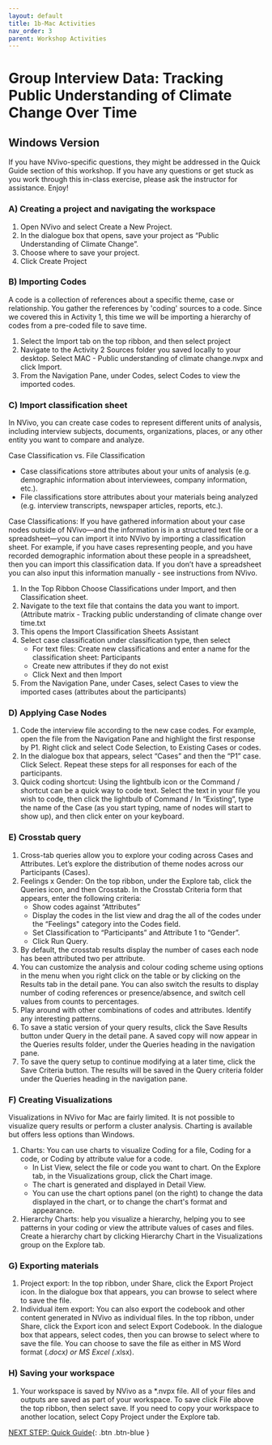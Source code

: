 ```yaml
---
layout: default
title: 1b-Mac Activities
nav_order: 3
parent: Workshop Activities
---
```


# Group Interview Data: Tracking Public Understanding of Climate Change Over Time
## Windows Version

If you have NVivo-specific questions, they might be addressed in the Quick Guide section of this workshop. If you have any questions or get stuck as you work through this in-class exercise, please ask the instructor for assistance. Enjoy!

### A) Creating a project and navigating the workspace

1.  Open NVivo and select Create a New Project.
2.  In the dialogue box that opens, save your project as “Public Understanding of Climate Change”.
3.  Choose where to save your project.
4.  Click Create Project

### B) Importing Codes

A code is a collection of references about a specific theme, case or relationship. You gather the references by 'coding' sources to a code. Since we covered this in Activity 1, this time we will be importing a hierarchy of codes from a pre-coded file to save time.

1.  Select the Import tab on the top ribbon, and then select project
2.  Navigate to the Activity 2 Sources folder you saved locally to your desktop. Select MAC - Public understanding of climate change.nvpx and click Import.
3.  From the Navigation Pane, under Codes, select Codes to view the imported codes.

### C) Import classification sheet

In NVivo, you can create case codes to represent different units of analysis, including interview subjects, documents, organizations, places, or any other entity you want to compare and analyze.

Case Classification vs. File Classification
-   Case classifications store attributes about your units of analysis (e.g. demographic information about interviewees, company information, etc.).
-   File classifications store attributes about your materials being analyzed (e.g. interview transcripts, newspaper articles, reports, etc.).

Case Classifications: If you have gathered information about your case nodes outside of NVivo—and the information is in a structured text file or a spreadsheet—you can import it into NVivo by importing a classification sheet. For example, if you have cases representing people, and you have recorded demographic information about these people in a spreadsheet, then you can import this classification data. If you don’t have a spreadsheet you can also input this information manually - see instructions from NVivo.

1.  In the Top Ribbon Choose Classifications under Import, and then Classification sheet.
2.  Navigate to the text file that contains the data you want to import. (Attribute matrix - Tracking public understanding of climate change over time.txt
3.  This opens the Import Classification Sheets Assistant
4.  Select case classification under classification type, then select
    -   For text files: Create new classifications and enter a name for the classification sheet: Participants
    -   Create new attributes if they do not exist
    -   Click Next and then Import
5.  From the Navigation Pane, under Cases, select Cases to view the imported cases (attributes about the participants)

### D) Applying Case Nodes

1.  Code the interview file according to the new case codes. For example, open the file from the Navigation Pane and highlight the first response by P1. Right click and select Code Selection, to Existing Cases or codes.
2.  In the dialogue box that appears, select “Cases” and then the “P1” case. Click Select. Repeat these steps for all responses for each of the participants.
3.  Quick coding shortcut: Using the lightbulb icon or the Command / shortcut can be a quick way to code text. Select the text in your file you wish to code, then click the lightbulb of Command / In “Existing”, type the name of the Case (as you start typing, name of nodes will start to show up), and then click enter on your keyboard.

### E) Crosstab query

1.  Cross-tab queries allow you to explore your coding across Cases and Attributes. Let’s explore the distribution of theme nodes across our Participants (Cases).
2.  Feelings x Gender: On the top ribbon, under the Explore tab, click the Queries icon, and then Crosstab. In the Crosstab Criteria form that appears, enter the following criteria:
    -   Show codes against “Attributes”
    -   Display the codes in the list view and drag the all of the codes under the “Feelings" category into the Codes field.
    -   Set Classification to “Participants” and Attribute 1 to “Gender”.
    -   Click Run Query.
3.  By default, the crosstab results display the number of cases each node has been attributed two per attribute.
4.  You can customize the analysis and colour coding scheme using options in the menu when you right click on the table or by clicking on the Results tab in the detail pane. You can also switch the results to display number of coding references or presence/absence, and switch cell values from counts to percentages.
5.  Play around with other combinations of codes and attributes. Identify any interesting patterns.
6.  To save a static version of your query results, click the Save Results button under Query in the detail pane. A saved copy will now appear in the Queries results folder, under the Queries heading in the navigation pane.
7.  To save the query setup to continue modifying at a later time, click the Save Criteria button. The results will be saved in the Query criteria folder under the Queries heading in the navigation pane.

### F) Creating Visualizations

Visualizations in NVivo for Mac are fairly limited. It is not possible to visualize query results or perform a cluster analysis. Charting is available but offers less options than Windows.

1.  Charts: You can use charts to visualize Coding for a file, Coding for a code, or Coding by attribute value for a code.
    -   In List View, select the file or code you want to chart. On the Explore tab, in the Visualizations group, click the Chart image.
    -   The chart is generated and displayed in Detail View.
    -   You can use the chart options panel (on the right) to change the data displayed in the chart, or to change the chart's format and appearance.
2.  Hierarchy Charts: help you visualize a hierarchy, helping you to see patterns in your coding or view the attribute values of cases and files. Create a hierarchy chart by clicking Hierarchy Chart in the Visualizations group on the Explore tab.

### G) Exporting materials

1.  Project export: In the top ribbon, under Share, click the Export Project icon. In the dialogue box that appears, you can browse to select where to save the file.
2.  Individual item export: You can also export the codebook and other content generated in NVivo as individual files. In the top ribbon, under Share, click the Export icon and select Export Codebook. In the dialogue box that appears, select codes, then you can browse to select where to save the file. You can choose to save the file as either in MS Word format (*.docx) or MS Excel (*.xlsx).

### H) Saving your workspace

1.  Your workspace is saved by NVivo as a *.nvpx file. All of your files and outputs are saved as part of your workspace. To save click File above the top ribbon, then select save. If you need to copy your workspace to another location, select Copy Project under the Explore tab.

[NEXT STEP: Quick Guide](tips.html){: .btn .btn-blue }
